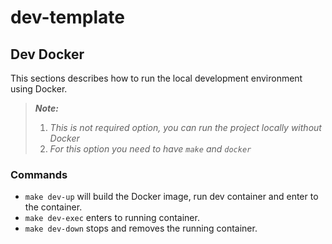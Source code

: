 # dev-template

## Dev Docker

This sections describes how to run the local development environment using Docker.

> _**Note:**_
> 1. _This is not required option, you can run the project locally without Docker_
> 2. _For this option you need to have `make` and `docker`_

### Commands

- `make dev-up` will build the Docker image, run dev container and enter to the container.
- `make dev-exec` enters to running container.
- `make dev-down` stops and removes the running container.